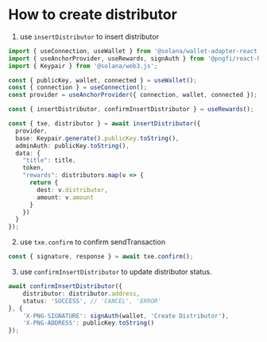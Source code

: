 # How to create distributor

1. use `insertDistributor` to insert distributor

```ts
import { useConnection, useWallet } from '@solana/wallet-adapter-react';
import { useAnchorProvider, useRewards, signAuth } from '@pngfi/react-hooks';
import { Keypair } from '@solana/web3.js';

const { publicKey, wallet, connected } = useWallet();
const { connection } = useConnection();
const provider = useAnchorProvider({ connection, wallet, connected });

const { insertDistributor, confirmInsertDistributor } = useRewards();

const { txe, distributor } = await insertDistributor({
  provider,
  base: Keypair.generate().publicKey.toString(),
  adminAuth: publicKey.toString(),
  data: {
    "title": title,
    token,
    "rewards": distributors.map(v => {
      return {
        dest: v.distributor,
        amount: v.amount
      }
    })
  }
});
```

2. use `txe.confirm` to confirm sendTransaction

```ts
const { signature, response } = await txe.confirm();
```

3. use `confirmInsertDistributor` to update distributor status.

```ts
await confirmInsertDistributor({
    distributor: distributor.address,
    status: 'SUCCESS', // 'CANCEL', 'ERROR'
}, {
    'X-PNG-SIGNATURE': signAuth(wallet, 'Create Distributor'),
    'X-PNG-ADDRESS': publicKey.toString()
});
```
